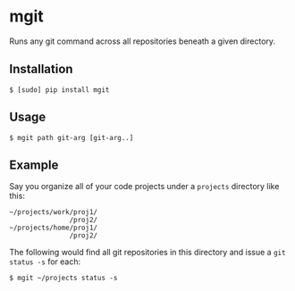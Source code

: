 mgit
====

Runs any git command across all repositories beneath a given directory.

Installation
------------

    $ [sudo] pip install mgit

Usage
-----

    $ mgit path git-arg [git-arg..]

Example
-------

Say you organize all of your code projects under a `projects` directory
like this:

    ~/projects/work/proj1/           
                   /proj2/
    ~/projects/home/proj1/
                   /proj2/

The following would find all git repositories in this directory and
issue a `git status -s` for each:

    $ mgit ~/projects status -s
